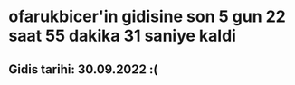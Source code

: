 # ofarukbicer'in gidisine son 5 gun 22 saat 55 dakika 31 saniye kaldi

## Gidis tarihi: 30.09.2022 :(
